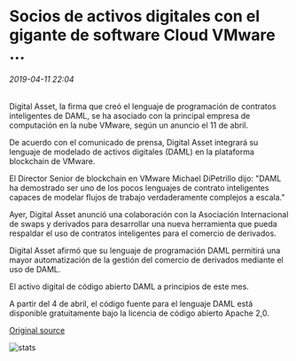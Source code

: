 # Socios de activos digitales con el gigante de software Cloud VMware ...

###### 2019-04-11 22:04

Digital Asset, la firma que creó el lenguaje de programación de contratos inteligentes de DAML, se ha asociado con la principal empresa de computación en la nube VMware, según un anuncio el 11 de abril.

De acuerdo con el comunicado de prensa, Digital Asset integrará su lenguaje de modelado de activos digitales (DAML) en la plataforma blockchain de VMware.

El Director Senior de blockchain en VMware Michael DiPetrillo dijo: "DAML ha demostrado ser uno de los pocos lenguajes de contrato inteligentes capaces de modelar flujos de trabajo verdaderamente complejos a escala."

Ayer, Digital Asset anunció una colaboración con la Asociación Internacional de swaps y derivados para desarrollar una nueva herramienta que pueda respaldar el uso de contratos inteligentes para el comercio de derivados.

Digital Asset afirmó que su lenguaje de programación DAML permitirá una mayor automatización de la gestión del comercio de derivados mediante el uso de DAML.

El activo digital de código abierto DAML a principios de este mes.

A partir del 4 de abril, el código fuente para el lenguaje DAML está disponible gratuitamente bajo la licencia de código abierto Apache 2,0.

[Original source](https://cointelegraph.com/news/digital-asset-partners-with-cloud-software-giant-vmware)

![stats](https://c.statcounter.com/11760860/0/a89fa40b/1/ "stats")